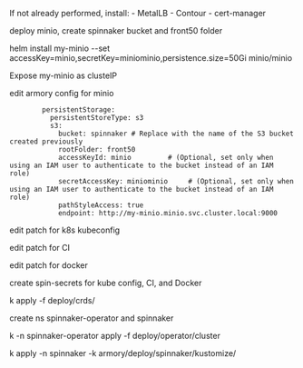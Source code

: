    If not already performed, install:
      - MetalLB
      - Contour
      - cert-manager
   
   deploy minio, create spinnaker bucket and front50 folder
   
   helm install my-minio --set accessKey=minio,secretKey=miniominio,persistence.size=50Gi minio/minio
   
   Expose my-minio as clusteIP
   
   edit armory config for minio 
```      
        persistentStorage:
          persistentStoreType: s3
          s3:
            bucket: spinnaker # Replace with the name of the S3 bucket created previously
            rootFolder: front50
            accessKeyId: minio         # (Optional, set only when using an IAM user to authenticate to the bucket instead of an IAM role)
            secretAccessKey: miniominio     # (Optional, set only when using an IAM user to authenticate to the bucket instead of an IAM role)
            pathStyleAccess: true
            endpoint: http://my-minio.minio.svc.cluster.local:9000
```
   
   edit patch for k8s kubeconfig
   
   edit patch for CI
   
   edit patch for docker 
   
   create spin-secrets for kube config, CI, and Docker
   
   k apply -f deploy/crds/
   
   create ns spinnaker-operator and spinnaker
   
   k -n spinnaker-operator apply -f deploy/operator/cluster
   
   k apply -n spinnaker -k armory/deploy/spinnaker/kustomize/
